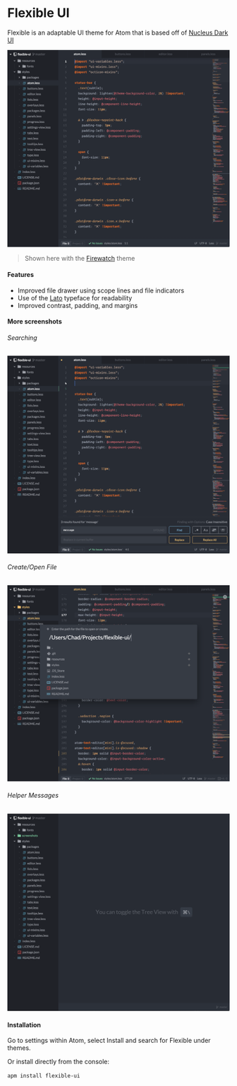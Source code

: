 # Flexible UI

Flexible is an adaptable UI theme for Atom that is based off of [Nucleus Dark UI](https://github.com/ignism/nucleus-dark-ui)

![Editing](https://github.com/cdonohue/flexible-ui/blob/master/screenshots/editing.png)
> Shown here with the [Firewatch](https://atom.io/themes/firewatch-syntax) theme

#### Features
- Improved file drawer using scope lines and file indicators
- Use of the [Lato](https://www.google.com/fonts/specimen/Lato) typeface for readability
- Improved contrast, padding, and margins

#### More screenshots
###### Searching
![Search](https://github.com/cdonohue/flexible-ui/blob/master/screenshots/searching.png) 
###### Create/Open File
![Modal](https://github.com/cdonohue/flexible-ui/blob/master/screenshots/modal.png) 
###### Helper Messages
![Messages](https://github.com/cdonohue/flexible-ui/blob/master/screenshots/helper-messages.png)

#### Installation
Go to settings within Atom, select Install and search for Flexible under themes.

Or install directly from the console:

`apm install flexible-ui`
